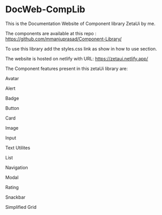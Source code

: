 # DocWeb-CompLib

This is the Documentation Website of Component library ZetaUi by me.

The components are available at this repo : https://github.com/mmanjuprasad/Component-Library/

To use this library add the styles.css link as show in how to use section.

The website is hosted on netlify with URL: https://zetaui.netlify.app/

The Component features present in this zetaUi library are:

Avatar

Alert

Badge

Button

Card

Image

Input

Text Utilites

List

Navigation

Modal

Rating

Snackbar

Simplified Grid

